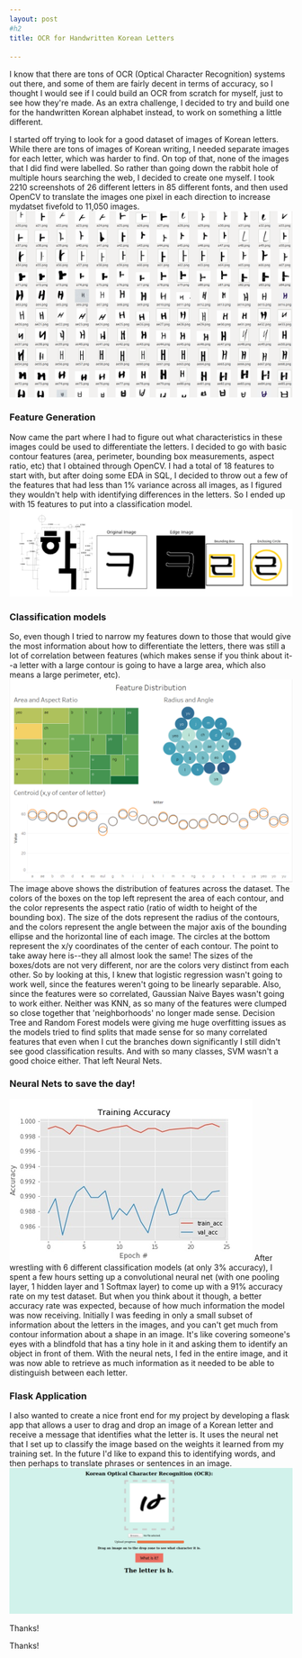 ```yaml
---
layout: post
#h2
title: OCR for Handwritten Korean Letters 

---
```


I know that there are tons of OCR (Optical Character Recognition) systems out there, and some of them are fairly decent in terms of accuracy, so I thought I would see if I could build an OCR from scratch for myself, just to see how they're made.  As an extra challenge, I decided to try and build one for the handwritten Korean alphabet instead, to work on something a little different. 

I started off trying to look for a good dataset of images of Korean letters.  While there are tons of images of Korean writing, I needed separate images for each letter, which was harder to find.  On top of that, none of the images that I did find were labelled.  So rather than going down the rabbit hole of multiple hours searching the web, I decided to create one myself.  I took 2210 screenshots of 26 different letters in 85 different fonts, and then used OpenCV to translate the images one pixel in each direction to increase mydatset fivefold to 11,050 images.  
![alt_text](/pics/korean_dataset.png)


### Feature Generation 
Now came the part where I had to figure out what characteristics in these images could be used to differentiate the letters.  I decided to go with basic contour features (area, perimeter, bounding box measurements, aspect ratio, etc) that I obtained through OpenCV.  I had a total of 18 features to start with, but after doing some EDA in SQL, I decided to throw out a few of the features that had less than 1% variance across all images, as I figured they wouldn't help with identifying differences in the letters.  So I ended up with 15 features to put into a classification model.  
![alt_text](/pics/ocr_features.png)

### Classification models
So, even though I tried to narrow my features down to those that would give the most information about how to differentiate the letters, there was still a lot of correlation between features (which makes sense if you think about it--a letter with a large contour is going to have a large area, which also means a large perimeter, etc).  
![alt_text](/pics/tableau_features.jpg)
The image above shows the distribution of features across the dataset.  The colors of the boxes on the top left represent the area of each contour, and the color represents the aspect ratio (ratio of width to height of the bounding box).  The size of the dots represent the radius of the contours, and the colors represent the angle between the major axis of the bounding ellipse and the horizontal line of each image.  The circles at the bottom represent the x/y coordinates of the center of each contour.  The point to take away here is--they all almost look the same!  The sizes of the boxes/dots are not very different, nor are the colors very distinct from each other.  So by looking at this, I knew that logistic regression wasn't going to work well, since the features weren't going to be linearly separable.  Also, since the features were so correlated, Gaussian Naive Bayes wasn't going to work either.  Neither was KNN, as so many of the features were clumped so close together that 'neighborhoods' no longer made sense.  Decision Tree and Random Forest models were giving me huge overfitting issues as the models tried to find splits that made sense for so many correlated features that even when I cut the branches down significantly I still didn't see good classification results.  And with so many classes, SVM wasn't a good choice either.  That left Neural Nets.

 
### Neural Nets to save the day!
![alt_text](/pics/CNN_OCR_results.png)
After wrestling with 6 different classification models (at only 3% accuracy), I spent a few hours setting up a convolutional neural net (with one pooling layer, 1 hidden layer and 1 Softmax layer) to come up with a 91% accuracy rate on my test dataset.  But when you think about it though, a better accuracy rate was expected, because of how much information the model was now receiving.  Initially I was feeding in only a small subset of information about the letters in the images, and you can't get much from contour information about a shape in an image.  It's like covering someone's eyes with a blindfold that has a tiny hole in it and asking them to identify an object in front of them.  With the neural nets, I fed in the entire image, and it was now able to retrieve as much information as it needed to be able to distinguish between each letter.  

### Flask Application
I also wanted to create a nice front end for my project by developing a flask app that allows a user to drag and drop an image of a Korean letter and receive a message that identifies what the letter is.  It uses the neural net that I set up to classify the image based on the weights it learned from my training set.  In the future I'd like to expand this to identifying words, and then perhaps to translate phrases or sentences in an image. 
![alt_text](/pics/flask_ocr.png)

Thanks!
 
Thanks!
